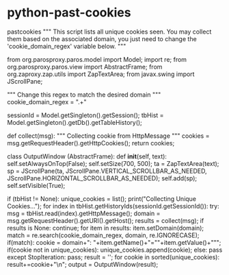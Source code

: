 # python-past-cookies
pastcookies
"""
This script lists all unique cookies seen.
You may collect them based on the associated domain, you
just need to change the 'cookie_domain_regex' variable
below.
"""

from org.parosproxy.paros.model import Model;
import re;
from org.parosproxy.paros.view import AbstractFrame;
from org.zaproxy.zap.utils import ZapTextArea;
from javax.swing import JScrollPane;

""" Change this regex to match the desired domain """
cookie_domain_regex = ".+"

sessionId = Model.getSingleton().getSession();
tbHist = Model.getSingleton().getDb().getTableHistory();

def collect(msg):
  """ Collecting cookie from HttpMessage """
  cookies = msg.getRequestHeader().getHttpCookies();
  return cookies;

class OutputWindow (AbstractFrame):
  def __init__(self, text):
    self.setAlwaysOnTop(False);
    self.setSize(700, 500);
    ta = ZapTextArea(text);
    sp = JScrollPane(ta, 
		JScrollPane.VERTICAL_SCROLLBAR_AS_NEEDED, 
		JScrollPane.HORIZONTAL_SCROLLBAR_AS_NEEDED);
    self.add(sp);
    self.setVisible(True);
    
if (tbHist != None):
  unique_cookies = list();
  print("Collecting Unique Cookies...");
  for index in tbHist.getHistoryIds(sessionId.getSessionId()):
    try:
      msg = tbHist.read(index).getHttpMessage();
      domain = msg.getRequestHeader().getURI().getHost();
      results = collect(msg);
      if results is None:
        continue;
      for item in results:
        item.setDomain(domain);
        match = re.search(cookie_domain_regex, domain, re.IGNORECASE);
        if(match):
          cookie = domain+": "+item.getName()+"=\""+item.getValue()+"\"";
          if(cookie not in unique_cookies):
            unique_cookies.append(cookie);
        else:
          pass
    except StopIteration:
      pass;
result = '';
for cookie in sorted(unique_cookies):
  result+=cookie+"\n";
output = OutputWindow(result);

